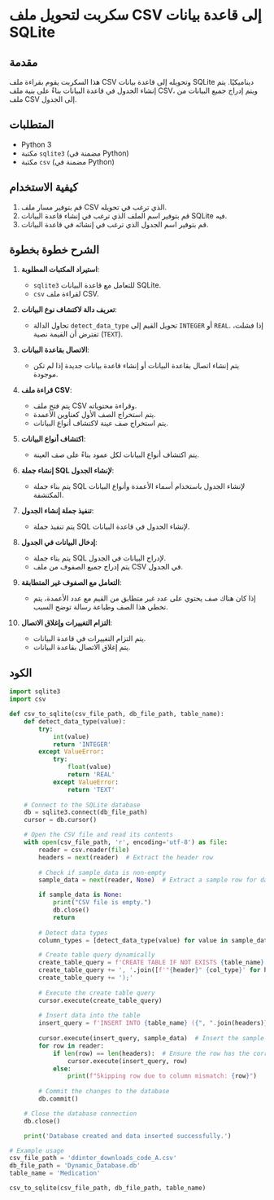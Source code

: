 # سكربت لتحويل ملف CSV إلى قاعدة بيانات SQLite

## مقدمة
هذا السكربت يقوم بقراءة ملف CSV وتحويله إلى قاعدة بيانات SQLite ديناميكيًا. يتم إنشاء الجدول في قاعدة البيانات بناءً على بنية ملف CSV، ويتم إدراج جميع البيانات من ملف CSV إلى الجدول.

## المتطلبات
- Python 3
- مكتبة `sqlite3` (مضمنة في Python)
- مكتبة `csv` (مضمنة في Python)

## كيفية الاستخدام

1. قم بتوفير مسار ملف CSV الذي ترغب في تحويله.
2. قم بتوفير اسم الملف الذي ترغب في إنشاء قاعدة البيانات SQLite فيه.
3. قم بتوفير اسم الجدول الذي ترغب في إنشائه في قاعدة البيانات.

## الشرح خطوة بخطوة

1. **استيراد المكتبات المطلوبة**:
    - `sqlite3` للتعامل مع قاعدة البيانات SQLite.
    - `csv` لقراءة ملف CSV.

2. **تعريف دالة لاكتشاف نوع البيانات**:
    - تحاول الدالة `detect_data_type` تحويل القيم إلى `INTEGER` أو `REAL`. إذا فشلت، تفترض أن القيمة نصية (`TEXT`).

3. **الاتصال بقاعدة البيانات**:
    - يتم إنشاء اتصال بقاعدة البيانات أو إنشاء قاعدة بيانات جديدة إذا لم تكن موجودة.

4. **قراءة ملف CSV**:
    - يتم فتح ملف CSV وقراءة محتوياته.
    - يتم استخراج الصف الأول كعناوين الأعمدة.
    - يتم استخراج صف عينة لاكتشاف أنواع البيانات.

5. **اكتشاف أنواع البيانات**:
    - يتم اكتشاف أنواع البيانات لكل عمود بناءً على صف العينة.

6. **إنشاء جملة SQL لإنشاء الجدول**:
    - يتم بناء جملة SQL لإنشاء الجدول باستخدام أسماء الأعمدة وأنواع البيانات المكتشفة.

7. **تنفيذ جملة إنشاء الجدول**:
    - يتم تنفيذ جملة SQL لإنشاء الجدول في قاعدة البيانات.

8. **إدخال البيانات في الجدول**:
    - يتم بناء جملة SQL لإدراج البيانات في الجدول.
    - يتم إدراج جميع الصفوف من ملف CSV في الجدول.

9. **التعامل مع الصفوف غير المتطابقة**:
    - إذا كان هناك صف يحتوي على عدد غير متطابق من القيم مع عدد الأعمدة، يتم تخطي هذا الصف وطباعة رسالة توضح السبب.

10. **التزام التغييرات وإغلاق الاتصال**:
    - يتم التزام التغييرات في قاعدة البيانات.
    - يتم إغلاق الاتصال بقاعدة البيانات.

## الكود

```python
import sqlite3
import csv

def csv_to_sqlite(csv_file_path, db_file_path, table_name):
    def detect_data_type(value):
        try:
            int(value)
            return 'INTEGER'
        except ValueError:
            try:
                float(value)
                return 'REAL'
            except ValueError:
                return 'TEXT'
    
    # Connect to the SQLite database
    db = sqlite3.connect(db_file_path)
    cursor = db.cursor()

    # Open the CSV file and read its contents
    with open(csv_file_path, 'r', encoding='utf-8') as file:
        reader = csv.reader(file)
        headers = next(reader)  # Extract the header row
        
        # Check if sample_data is non-empty
        sample_data = next(reader, None)  # Extract a sample row for data type detection

        if sample_data is None:
            print("CSV file is empty.")
            db.close()
            return
        
        # Detect data types
        column_types = [detect_data_type(value) for value in sample_data]

        # Create table query dynamically
        create_table_query = f'CREATE TABLE IF NOT EXISTS {table_name} ('
        create_table_query += ', '.join([f'"{header}" {col_type}' for header, col_type in zip(headers, column_types)])
        create_table_query += ');'
        
        # Execute the create table query
        cursor.execute(create_table_query)
        
        # Insert data into the table
        insert_query = f'INSERT INTO {table_name} ({", ".join(headers)}) VALUES ({", ".join(["?" for _ in headers])})'
        
        cursor.execute(insert_query, sample_data)  # Insert the sample data first
        for row in reader:
            if len(row) == len(headers):  # Ensure the row has the correct number of columns
                cursor.execute(insert_query, row)
            else:
                print(f"Skipping row due to column mismatch: {row}")
        
        # Commit the changes to the database
        db.commit()

    # Close the database connection
    db.close()

    print('Database created and data inserted successfully.')

# Example usage
csv_file_path = 'ddinter_downloads_code_A.csv'
db_file_path = 'Dynamic_Database.db'
table_name = 'Medication'

csv_to_sqlite(csv_file_path, db_file_path, table_name)